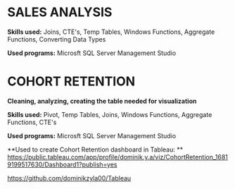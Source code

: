 # SALES ANALYSIS


**Skills used:** 
Joins, CTE's, Temp Tables, Windows Functions, Aggregate Functions, Converting Data Types

**Used programs:**
Microsft SQL Server Management Studio


# COHORT RETENTION
**Cleaning, analyzing, creating the table needed for visualization**


**Skills used:** 
Pivot, Temp Tables, Joins, Windows Functions, Aggregate Functions, CTE's

**Used programs:**
Microsft SQL Server Management Studio

**Used to create Cohort Retention dashboard in Tableau: **
https://public.tableau.com/app/profile/dominik.y.a/viz/CohortRetention_16819199517630/Dashboard1?publish=yes

https://github.com/dominikzyla00/Tableau
